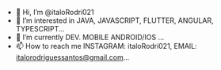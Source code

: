 - 👋 Hi, I’m @italoRodri021
- 👀 I’m interested in JAVA, JAVASCRIPT, FLUTTER, ANGULAR, TYPESCRIPT...
- 🌱 I’m currently DEV. MOBILE ANDROID/IOS ...
- 📫 How to reach me INSTAGRAM: italoRodri021, EMAIL: italorodriguessantos@gmail.com...

<!---
italoRodri021/italoRodri021 is a ✨ special ✨ repository because its `README.md` (this file) appears on your GitHub profile.
You can click the Preview link to take a look at your changes.
--->
